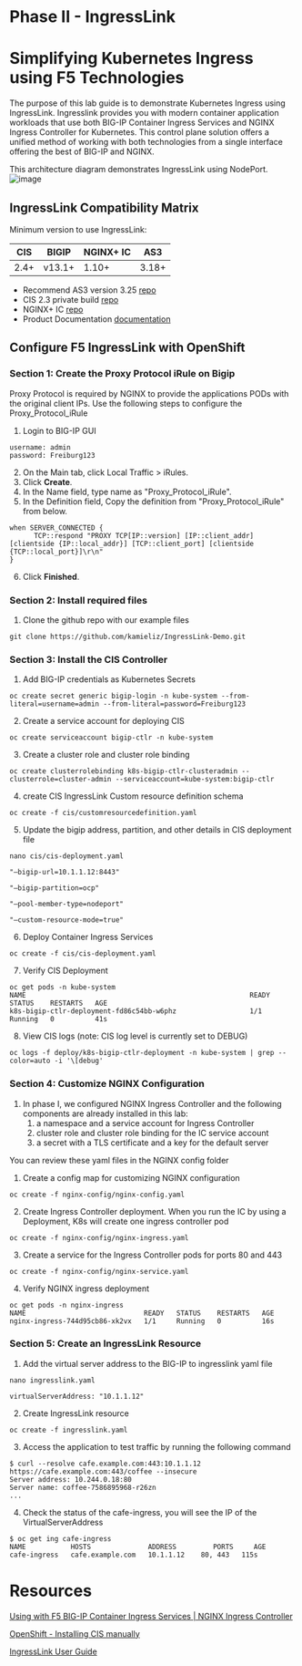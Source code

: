 # Phase II - IngressLink

# Simplifying Kubernetes Ingress using F5 Technologies

The purpose of this lab guide is to demonstrate Kubernetes Ingress using IngressLink. Ingresslink provides you with modern container application workloads that use both BIG-IP Container Ingress Services and NGINX Ingress Controller for Kubernetes. This control plane solution offers a unified method of working with both technologies from a single interface offering the best of BIG-IP and NGINX.

This architecture diagram demonstrates IngressLink using NodePort.
![image](https://user-images.githubusercontent.com/4666871/180045320-126d12fb-5571-4503-b40d-c0afcc0ee6ed.png)
## IngressLink Compatibility Matrix

Minimum version to use IngressLink:

| **CIS** | **BIGIP** | **NGINX+ IC** | **AS3** |
| ------- | --------- | ------------- | ------- |
| 2.4+    | v13.1+    | 1.10+         | 3.18+   |

- Recommend AS3 version 3.25 [repo](https://github.com/F5Networks/f5-appsvcs-extension/releases/tag/v3.25.0)
- CIS 2.3 private build [repo](https://github.com/F5Networks/k8s-bigip-ctlr/releases/tag/v2.4.0)
- NGINX+ IC [repo](https://github.com/kamieliz/IngressLink-Demo/tree/main/nginx-config)
- Product Documentation [documentation](https://clouddocs.f5.com/containers/latest/userguide/ingresslink/)

## Configure F5 IngressLink with OpenShift

### Section 1: Create the  Proxy Protocol iRule on Bigip

Proxy Protocol is required by NGINX to provide the applications PODs with the original client IPs. Use the following steps to configure the Proxy_Protocol_iRule

1. Login to BIG-IP GUI

```other
username: admin
password: Freiburg123
```

2. On the Main tab, click Local Traffic > iRules.
3. Click **Create**.
4. In the Name field, type name as "Proxy_Protocol_iRule".
5. In the Definition field, Copy the definition from "Proxy_Protocol_iRule" from below.

```other
when SERVER_CONNECTED {
      TCP::respond "PROXY TCP[IP::version] [IP::client_addr] [clientside {IP::local_addr}] [TCP::client_port] [clientside {TCP::local_port}]\r\n"
}
```

6. Click **Finished**.

### Section 2: Install required files

1. Clone the github repo with our example files

```other
git clone https://github.com/kamieliz/IngressLink-Demo.git
```

### Section 3: Install the CIS Controller

1. Add BIG-IP credentials as Kubernetes Secrets

```other
oc create secret generic bigip-login -n kube-system --from-literal=username=admin --from-literal=password=Freiburg123
```

2. Create a service account for deploying CIS

```other
oc create serviceaccount bigip-ctlr -n kube-system
```

3. Create a cluster role and cluster role binding

```other
oc create clusterrolebinding k8s-bigip-ctlr-clusteradmin --clusterrole=cluster-admin --serviceaccount=kube-system:bigip-ctlr
```

4. create CIS IngressLink Custom resource definition schema

```other
oc create -f cis/customresourcedefinition.yaml
```

5. Update the bigip address, partition, and other details in CIS deployment file

```other
nano cis/cis-deployment.yaml
```

```other
"—bigip-url=10.1.1.12:8443"

"—bigip-partition=ocp"

"—pool-member-type=nodeport"

"—custom-resource-mode=true"
```

6. Deploy Container Ingress Services

```other
oc create -f cis/cis-deployment.yaml
```

7. Verify CIS Deployment

```other
oc get pods -n kube-system
NAME                                                       READY   STATUS    RESTARTS   AGE
k8s-bigip-ctlr-deployment-fd86c54bb-w6phz                  1/1     Running   0          41s
```

8. View CIS logs (note: CIS log level is currently set to DEBUG)

```other
oc logs -f deploy/k8s-bigip-ctlr-deployment -n kube-system | grep --color=auto -i '\[debug'
```

### Section 4: Customize NGINX Configuration

1. In phase I, we configured NGINX Ingress Controller and the following components are already installed in this lab:
   1. a namespace and a service account for Ingress Controller
   2. cluster role and cluster role binding for the IC service account
   3. a secret with a TLS certificate and a key for the default server

You can review these yaml files in the NGINX config folder

1. Create a config map for customizing NGINX configuration

```other
oc create -f nginx-config/nginx-config.yaml
```

2. Create Ingress Controller deployment. When you run the IC by using a Deployment, K8s will create one ingress controller pod

```other
oc create -f nginx-config/nginx-ingress.yaml
```

3. Create a service for the Ingress Controller pods for ports 80 and 443

```other
oc create -f nginx-config/nginx-service.yaml
```

4. Verify NGINX ingress deployment

```other
oc get pods -n nginx-ingress
NAME                             READY   STATUS    RESTARTS   AGE
nginx-ingress-744d95cb86-xk2vx   1/1     Running   0          16s
```

### Section 5: Create an IngressLink Resource

1. Add the virtual server address to the BIG-IP to ingresslink yaml file

```other
nano ingresslink.yaml
```

```other
virtualServerAddress: "10.1.1.12"
```

2. Create IngressLink resource

```other
oc create -f ingresslink.yaml
```

3. Access the application to test traffic by running the following command

```other
$ curl --resolve cafe.example.com:443:10.1.1.12 https://cafe.example.com:443/coffee --insecure
Server address: 10.244.0.18:80
Server name: coffee-7586895968-r26zn
...
```

4. Check the status of the cafe-ingress, you will see the IP of the VirtualServerAddress

```other
$ oc get ing cafe-ingress
NAME           HOSTS              ADDRESS         PORTS     AGE
cafe-ingress   cafe.example.com   10.1.1.12    80, 443   115s
```

# Resources

[Using with F5 BIG-IP Container Ingress Services | NGINX Ingress Controller](https://docs.nginx.com/nginx-ingress-controller/f5-ingresslink/)

[OpenShift - Installing CIS manually](https://clouddocs.f5.com/containers/latest/userguide/openshift/#installing-cis-manually)

[IngressLink User Guide](https://clouddocs.f5.com/containers/latest/userguide/ingresslink/)


